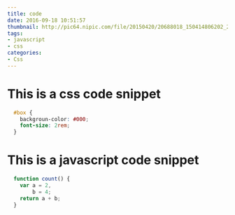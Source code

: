 ```yaml
---
title: code
date: 2016-09-18 10:51:57
thumbnail: http://pic64.nipic.com/file/20150420/20688018_150414806202_2.jpg
tags:
- javascript
- css
categories:
- Css
---
```

# This is a css code snippet

```css
  #box {
    backgroun-color: #000;
    font-size: 2rem;
  }
```

# This is a javascript code snippet

```js
  function count() {
    var a = 2,
        b = 4;
    return a + b;
  }
```
